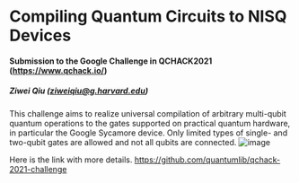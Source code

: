# Compiling Quantum Circuits to NISQ Devices
#### Submission to the Google Challenge in QCHACK2021 (https://www.qchack.io/)



##### Ziwei Qiu (ziweiqiu@g.harvard.edu)

This challenge aims to realize universal compilation of arbitrary multi-qubit quantum operations to the gates supported on practical quantum hardware, in particular the Google Sycamore device. Only limited types of single- and two-qubit gates are allowed and not all qubits are connected. 
![image](https://user-images.githubusercontent.com/29555981/114296845-6e78d680-9a7b-11eb-8d52-73ee547cca15.png)


Here is the link with more details.
https://github.com/quantumlib/qchack-2021-challenge
